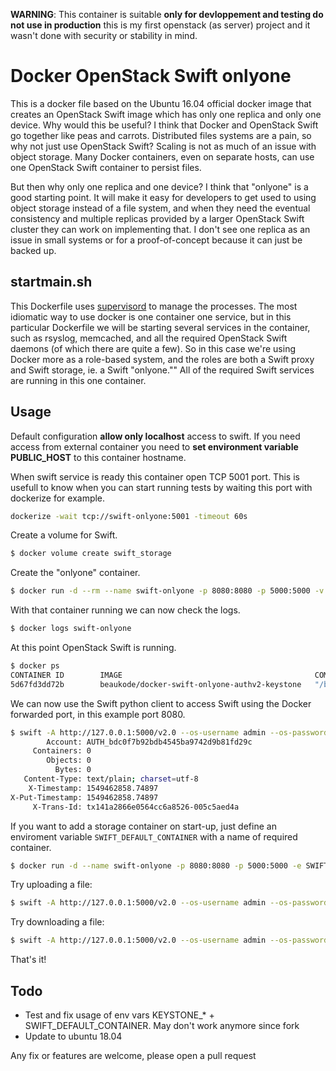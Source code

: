 **WARNING**: This container is suitable **only for devloppement and testing do not use in production** this is my first openstack (as server) project and it wasn't done with security or stability in mind.

# Docker OpenStack Swift onlyone

This is a docker file based on the Ubuntu 16.04 official docker image that creates an OpenStack Swift image which has only one replica and only one device. Why would this be useful? I think that Docker and OpenStack Swift go together like peas and carrots. Distributed files systems are a pain, so why not just use OpenStack Swift? Scaling is not as much of an issue with object storage. Many Docker containers, even on separate hosts, can use one OpenStack Swift container to persist files.

But then why only one replica and one device? I think that "onlyone" is a good starting point. It will make it easy for developers to get used to using object storage instead of a file system, and when they need the eventual consistency and multiple replicas provided by a larger OpenStack Swift cluster they can work on implementing that. I don't see one replica as an issue in small systems or for a proof-of-concept because it can just be backed up.

## startmain.sh

This Dockerfile uses [supervisord][] to manage the processes. The most idiomatic way to use docker is one container one service, but in this particular Dockerfile we will be starting several services in the container, such as rsyslog, memcached, and all the required OpenStack Swift daemons (of which there are quite a few). So in this case we're using Docker more as a role-based system, and the roles are both a Swift proxy and Swift storage, ie. a Swift "onlyone."" All of the required Swift services are running in this one container.

[supervisord]: http://supervisord.org/

## Usage

Default configuration **allow only localhost** access to swift.
If you need access from external container you need to **set environment variable PUBLIC_HOST** to this container hostname.

When swift service is ready this container open TCP 5001 port.
This is usefull to know when you can start running tests by waiting this port with dockerize for example.

```bash
dockerize -wait tcp://swift-onlyone:5001 -timeout 60s
```

Create a volume for Swift.

```bash
$ docker volume create swift_storage
```

Create the "onlyone" container. 

```bash
$ docker run -d --rm --name swift-onlyone -p 8080:8080 -p 5000:5000 -v swift_storage:/srv -t beaukode/docker-swift-onlyone-authv2-keystone
```

With that container running we can now check the logs.

```bash
$ docker logs swift-onlyone
```

At this point OpenStack Swift is running.

```bash
$ docker ps
CONTAINER ID        IMAGE                                           COMMAND                  CREATED             STATUS              PORTS                                            NAMES
5d67fd3dd72b        beaukode/docker-swift-onlyone-authv2-keystone   "/bin/sh -c /usr/loc…"   3 seconds ago       Up 2 seconds        0.0.0.0:5000->5000/tcp, 0.0.0.0:8080->8080/tcp   swift-onlyone
```

We can now use the Swift python client to access Swift using the Docker forwarded port, in this example port 8080.

```bash
$ swift -A http://127.0.0.1:5000/v2.0 --os-username admin --os-password s3cr3t --os-tenant-name admin stat
        Account: AUTH_bdc0f7b92bdb4545ba9742d9b81fd29c
     Containers: 0
        Objects: 0
          Bytes: 0
   Content-Type: text/plain; charset=utf-8
    X-Timestamp: 1549462858.74897
X-Put-Timestamp: 1549462858.74897
     X-Trans-Id: tx141a2866e0564cc6a8526-005c5aed4a
```

If you want to add a storage container on start-up, just define an enviroment variable `SWIFT_DEFAULT_CONTAINER` with a name of required container.

```bash
$ docker run -d --name swift-onlyone -p 8080:8080 -p 5000:5000 -e SWIFT_DEFAULT_CONTAINER=user_uploads -v swift_storage:/srv -t beaukode/docker-swift-onlyone-authv2-keystone
```

Try uploading a file:

```bash
$ swift -A http://127.0.0.1:5000/v2.0 --os-username admin --os-password s3cr3t --os-tenant-name admin upload --object-name mypdf.pdf user_uploads ./mypdf.pdf
```

Try downloading a file:

```bash
$ swift -A http://127.0.0.1:5000/v2.0 --os-username admin --os-password s3cr3t --os-tenant-name admin download user_uploads mypdf.pdf
```

That's it!

## Todo

* Test and fix usage of env vars KEYSTONE_* + SWIFT_DEFAULT_CONTAINER. May don't work anymore since fork
* Update to ubuntu 18.04

Any fix or features are welcome, please open a pull request
